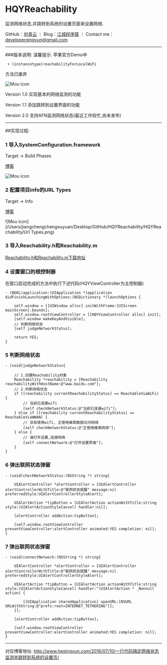 # HQYReachability
监测网络状态,并跳转到系统的设置页面来设置网络.

GitHub：[何青云](https://github.com/qingyunhe) ｜ Blog：[江城程序猿](http://www.heqingyun.com) ｜ Contact me：<developerqingyun@gmail.com>

---           
###版本说明:
温馨提示:
苹果官方Demo中 
``` 
 + (instancetype)reachabilityForLocalWiFi 
```
方法已废弃
 
![Mou icon](/Users/jiangchengchengxuyuan/Desktop/GitHub/HQYReachability/HQYReachability/Reachability.png)

Version 1.0 实现基本的网络监测的功能

Version 1.1 添加跳转到设置界面的功能

Version 2.0 支持AFN监测网络状态(最近工作较忙,尚未发布)

---

##实现过程:
### 1 导入SystemConfiguration.framework
Target -> Bulid Phases

[博客](http://www.heqingyun.com/2016/07/10/一行代码搞定网络状态监测并跳转到网络设置页面/)

![Mou icon](/Users/jiangchengchengxuyuan/Desktop/GitHub/HQYReachability/HQYReachability/framework.png)

### 2 配置项目info的URL Types
Target -> Info

[博客](http://www.heqingyun.com/2016/07/10/一行代码搞定网络状态监测并跳转到网络设置页面/)

![Mou icon](/Users/jiangchengchengxuyuan/Desktop/GitHub/HQYReachability/HQYReachability/Url Types.png)

### 3 导入Reachability.h和Reachability.m
[Reachability.h和Reachability.m下载地址](https://developer.apple.com/library/ios/samplecode/Reachability/Reachability.zip) 
### 4 设置窗口的根控制器

在窗口启动完成的方法中执行下述代码(HQYViewController为主控制器)  
```objc
- (BOOL)application:(UIApplication *)application didFinishLaunchingWithOptions:(NSDictionary *)launchOptions {
    
    self.window = [[UIWindow alloc] initWithFrame:[UIScreen mainScreen].bounds];
    self.window.rootViewController = [[HQYViewController alloc] init];
    [self.window makeKeyAndVisible];
    // 判断网络状态
    [self judgeNetworkStatus];

    return YES;
}

```

### 5 判断网络状态


```objc
- (void)judgeNetworkStatus{
    
    // 1.创建Reachability对象
    Reachability *reachability = [Reachability reachabilityWithHostName:@"www.baidu.com"];
    // 2.判断网络状态
    if ([reachability currentReachabilityStatus] == ReachableViaWiFi) {
        // 当前已连接wifi
        [self checkNetworkStatus:@"当前已连接wifi"];
    } else if ([reachability currentReachabilityStatus] == ReachableViaWWAN) {
        // 没有使用wifi, 正使用蜂窝数据访问网络
        [self checkNetworkStatus:@"正使用蜂窝网络"];
    } else {
        // 请打开设置,连接网络
        [self connectNetwork:@"打开设置界面"];
    }
}
```
### 6 弹出联网状态弹窗

```
- (void)checkNetworkStatus:(NSString *) string{
    
    UIAlertController *alertController = [UIAlertController alertControllerWithTitle:@"联网状态提醒" message:nil preferredStyle:UIAlertControllerStyleAlert];
    
    UIAlertAction *tipButton = [UIAlertAction actionWithTitle:string style:(UIAlertActionStyleCancel) handler:nil];
    
    [alertController addAction:tipButton];
    
    [self.window.rootViewController presentViewController:alertController animated:YES completion: nil];
}
```
### 7 弹出联网状态弹窗

```objc
- (void)connectNetwork:(NSString *) string{
    
    UIAlertController *alertController = [UIAlertController alertControllerWithTitle:@"联网状态提醒" message:nil preferredStyle:UIAlertControllerStyleAlert];
    
    UIAlertAction *tipButton = [UIAlertAction actionWithTitle:string style:(UIAlertActionStyleCancel) handler:^(UIAlertAction * _Nonnull action) {
        
        [[UIApplication sharedApplication] openURL:[NSURL URLWithString:@"prefs:root=INTERNET_TETHERING"]];
    }];
    
    [alertController addAction:tipButton];
    
    [self.window.rootViewController presentViewController:alertController animated:YES completion: nil];
}
```

---
对应博客地址:
<http://www.heqingyun.com/2016/07/10/一行代码搞定网络状态监测并跳转到系统的设置页/>
